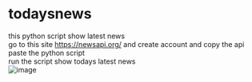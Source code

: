 # todaysnews
<!-- [![MasterHead](https://t3.ftcdn.net/jpg/05/00/17/44/240_F_500174431_O5euXSmpriL6EWcI7se1siHrkNPJ9Z9i.jpg)]() -->
this python script show latest news <br />
go to this site https://newsapi.org/ and create account and copy the api paste the python script <br />
run the script show todays latest news <br />
![image](https://user-images.githubusercontent.com/85333735/179358790-86053cb4-3876-4a30-9b5d-0c256820e9ae.png)
